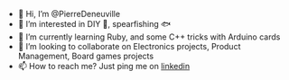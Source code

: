 - 👋 Hi, I’m @PierreDeneuville
- 👀 I’m interested in DIY 🧰, spearfishing :fish:
- 🌱 I’m currently learning Ruby, and some C++  tricks with Arduino cards
- 💞️ I’m looking to collaborate on Electronics projects, Product Management, Board games projects
- 📫 How to reach me? Just ping me on [linkedin](www.linkedin.com/in/pierre-deneuville-80982714)

<!---
PierreDeneuville/PierreDeneuville is a ✨ special ✨ repository because its `README.md` (this file) appears on your GitHub profile.
You can click the Preview link to take a look at your changes.
--->
